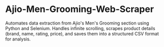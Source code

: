 # Ajio-Men-Grooming-Web-Scraper
Automates data extraction from Ajio's Men's Grooming section using Python and Selenium. Handles infinite scrolling, scrapes product details (brand, name, rating, price), and saves them into a structured CSV format for analysis.

